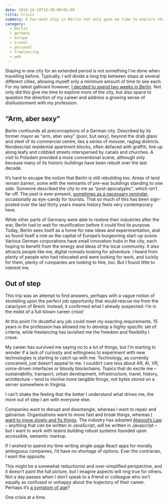 ```yaml
---
date: 2018-10-10T18:30:00+02:00
title: Crisis
summary: A two-week stay in Berlin not only gave me time to explore the city, but also space to question the direction of my career and address a growing sense of disillusionment with my profession.
category:
  - berlin
  - germany
  - europe
  - travel
  - personal
  - freelancing
  - web
---
```


Staying in one city for an extended period is not something I’ve done when travelling before. Typically, I will divide a long trip between stops at several different cities, allowing myself only a minimum amount of time to see each. For my latest gallivant however, [I decided to spend two weeks in Berlin][1]. Not only did this give me time to explore more of the city, but also space to question the direction of my career and address a growing sense of disillusionment with my profession.

## “Arm, aber sexy”

Berlin confounds all preconceptions of a German city. Described by its former mayor as “arm, aber sexy” (poor, but sexy), beyond the drab glass and steel of its commercial centre, lies a series of messier, ragtag districts. Nondescript residential apartment blocks, often defaced with graffiti, line up along leafy and cobbled streets interspersed by canals and churches. A visit to Potsdam provided a more conventional scene, although only because many of its historic buildings have been rebuilt over the last decade.

It’s hard to escape the notion that Berlin is still rebuilding too. Areas of land remain barren, some with the remnants of pre-war buildings standing to one side. Someone described the city to me as “post-apocalyptic”, which isn’t far off. The past is ever-present, [sometimes as a necessary reminder][2], occasionally as eye-candy for tourists. That so much of this has been sign-posted over the last thirty years means history feels very contemporary here.

While other parts of Germany were able to restore their industries after the war, Berlin had to wait for reunification before it could find its purpose. Today, Berlin sees itself as a home for new ideas and experimentation, and so found itself a role as the capital of Europe’s burgeoning start-up scene. Various German corporations have small innovation hubs in the city, each hoping to benefit from the energy and ideas of the local community. It also attracts people like me, digital nomads looking for adventure. I heard from plenty of people who had relocated and were looking for work, and luckily for them, plenty of companies are looking to hire, too. But I found little to interest me.

## Out of step

This trip was an attempt to find answers, perhaps with a vague notion of stumbling upon the perfect job opportunity that would rescue me from the cataclysm of Brexit. Instead, it confirmed what I already suspected: I’m in the midst of a full-blown career crisis!

At this point I’m doubtful any job could meet my exacting requirements. 15 years in the profession has allowed me to develop a highly specific set of criteria, while freelancing has lavished me the freedom and flexibility I crave.

My career has survived me saying no to a lot of things, but I’m starting to wonder if a lack of curiosity and willingness to experiment with new technologies is starting to catch up with me. Technology, as currently conceived, just doesn’t appeal to me. I couldn’t care less about AR, AI, VR, voice-driven interfaces or bloody blockchains. Topics that do excite me – sustainability, transport, urban development, infrastructure, travel, history, architecture – tend to involve more tangible things, not bytes stored on a server somewhere in Virginia.

I can’t shake the feeling that the better I understand what drives me, the more out of step I am with everyone else.

Companies want to disrupt and disentangle, whereas I want to repair and galvanise. Organisations want to move fast and break things, whereas [I want to move slowly and fix things][3]. The industry has adopted [Atwood’s Law][4] – anything that _can_ be written in JavaScript, _will_ be written in Javascript – but I want to work with teams building robust systems founded upon accessible, semantic markup.

If I wished to spend my time writing single-page React apps for morally ambiguous companies, I’d have no shortage of options. Ever the contrarian, I want the opposite.

This might be a somewhat reductionist and over-simplified perspective, and it doesn’t paint the full picture, but I imagine aspects will ring true for others. Not a day passes when I don’t speak to a friend or colleague who isn’t equally as confused or unhappy about the trajectory of their career. Perhaps it’s [a symptom of age][5]?

One crisis at a time.

[1]: /2018/260/a1/berlin/
[2]: /2018/276/a1/tempelhof/
[3]: /2018/058/a1/move_slowly_and_fix_things/
[4]: https://blog.codinghorror.com/the-principle-of-least-power/
[5]: https://www.susanjeanrobertson.com/writing/aging-out/
